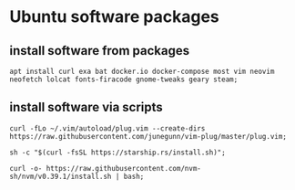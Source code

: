 # Ubuntu software packages
## install software from packages
```
apt install curl exa bat docker.io docker-compose most vim neovim neofetch lolcat fonts-firacode gnome-tweaks geary steam;
```

## install software via scripts
```
curl -fLo ~/.vim/autoload/plug.vim --create-dirs https://raw.githubusercontent.com/junegunn/vim-plug/master/plug.vim;
```
```
sh -c "$(curl -fsSL https://starship.rs/install.sh)";
```
```
curl -o- https://raw.githubusercontent.com/nvm-sh/nvm/v0.39.1/install.sh | bash;
```

